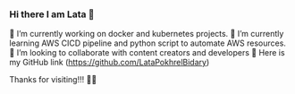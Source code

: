 ### Hi there I am Lata 👋  
🔭 I’m currently working on docker and kubernetes projects.
🌱 I’m currently learning AWS CICD pipeline and python script to automate AWS resources. 
👯 I’m looking to collaborate with content creators and developers
🔗 Here is my GitHub link 
(https://github.com/LataPokhrelBidary)

Thanks for visiting!!!
🙏💪




<!--
**LataPokhrelBidary/LataPokhrelBidary** is a ✨ _special_ ✨ repository because its `README.md` (this file) appears on your GitHub profile.

Here are some ideas to get you started:

- 🔭 I’m currently working on ...
- 🌱 I’m currently learning ...
- 👯 I’m looking to collaborate on ...
- 🤔 I’m looking for help with ...
- 💬 Ask me about ...
- 📫 How to reach me: ...
- 😄 Pronouns: ...
- ⚡ Fun fact: ...
-->
